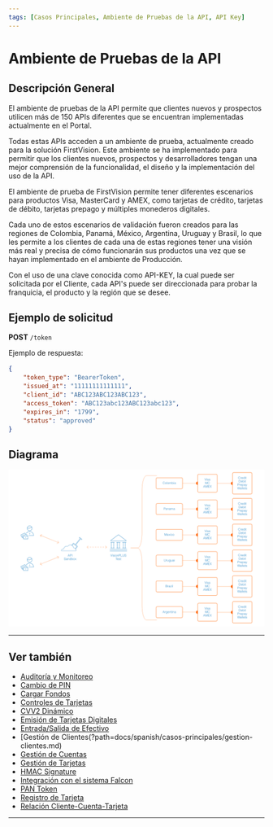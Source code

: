 ```yaml
---
tags: [Casos Principales, Ambiente de Pruebas de la API, API Key]
---
```


# Ambiente de Pruebas de la API

## Descripción General

El ambiente de pruebas de la API permite que clientes nuevos y prospectos utilicen más de 150 APIs diferentes que se encuentran implementadas actualmente en el Portal.

Todas estas APIs acceden a un ambiente de prueba, actualmente creado para la solución FirstVision. Este ambiente se ha implementado para permitir que los clientes nuevos, prospectos y desarrolladores tengan una mejor comprensión de la funcionalidad, el diseño y la implementación del uso de la API.

El ambiente de prueba de FirstVision permite tener diferentes escenarios para productos Visa, MasterCard y AMEX, como tarjetas de crédito, tarjetas de débito, tarjetas prepago y múltiples monederos digitales.

Cada uno de estos escenarios de validación fueron creados para las regiones de Colombia, Panamá, México, Argentina, Uruguay y Brasil, lo que les permite a los clientes de cada una de estas regiones tener una visión más real y precisa de cómo funcionarán sus productos una vez que se hayan implementado en el ambiente de Producción.

Con el uso de una clave conocida como API-KEY, la cual puede ser solicitada por el Cliente, cada API's puede ser direccionada para probar la franquicia, el producto y la región que se desee.

## Ejemplo de solicitud

**POST** `/token`

Ejemplo de respuesta:

```json
{
    "token_type": "BearerToken",
    "issued_at": "11111111111111",
    "client_id": "ABC123ABC123ABC123",
    "access_token": "ABC123abc123ABC123abc123",
    "expires_in": "1799",
    "status": "approved"
}
```

## Diagrama

![Diagram!](/assets/images/main-cases/api-test-environment_1.png "Diagram")

---

## Ver también

- [Auditoría y Monitoreo](?path=docs/spanish/casos-principales/auditoria.md)
- [Cambio de PIN](?path=docs/spanish/casos-principales/cambio-pin.md)
- [Cargar Fondos](?path=docs/spanish/casos-principales/cargas.md.md)
- [Controles de Tarjetas](?path=docs/spanish/casos-principales/controles-tarjeta.md)
- [CVV2 Dinámico](?path=docs/spanish/casos-principales/cvv-dinamico.md)
- [Emisión de Tarjetas Digitales](?path=docs/spanish/casos-principales/emision-tarjetas.md)
- [Entrada/Salida de Efectivo](?path=docs/spanish/casos-principales/entrada-salida-efectivo.md.md)
- [Gestión de Clientes(?path=docs/spanish/casos-principales/gestion-clientes.md)
- [Gestión de Cuentas](?path=docs/spanish/casos-principales/gestion-cuentas.md)
- [Gestión de Tarjetas](?path=docs/spanish/casos-principales/gestion-tarjetas.md)
- [HMAC Signature](?path=docs/spanish/casos-principales/hmac.md)
- [Integración con el sistema Falcon](?path=docs/spanish/casos-principales/integracion-falcon.md)
- [PAN Token](?path=docs/spanish/casos-principales/pan-token.md)
- [Registro de Tarjeta](?path=docs/spanish/casos-principales/registro.md)
- [Relación Cliente-Cuenta-Tarjeta](?path=docs/spanish/casos-principales/relacion.md)

---
